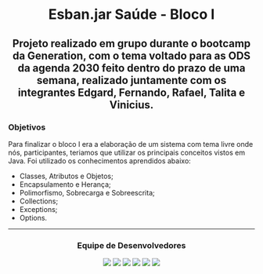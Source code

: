 <h1 align="center">Esban.jar Saúde - Bloco I</h1>

<h2 align="center"> Projeto realizado em grupo durante o bootcamp da Generation, com o tema voltado para as ODS da agenda 2030 feito dentro do prazo de uma semana, realizado juntamente com os integrantes Edgard, Fernando, Rafael, Talita e Vinicius.</h2> 

### Objetivos
Para finalizar o bloco I era a elaboração de um sistema com tema livre onde nós, participantes, teriamos que utilizar os principais conceitos vistos em Java.
Foi utilizado os conhecimentos aprendidos abaixo:
* Classes, Atributos e Objetos;
* Encapsulamento e Herança;
* Polimorfismo, Sobrecarga e Sobreescrita;
* Collections;
* Exceptions; 
* Options.

----

<div align="center">
<h3>Equipe de Desenvolvedores</h3>
<a href="https://github.com/Edgard-Maximo" target="_blank"><img src="https://img.shields.io/static/v1?label=Dev.&message=Edgard Maximo&color=007d00<COLOR>&style=flat-square<STYLE>&logo=<LOGO>"></a>
<a href="https://github.com/fernandocaruso" target="_blank"><img src="https://img.shields.io/static/v1?label=Dev.&message=Fernando Caruso&color=007d00<COLOR>&style=flat-square<STYLE>&logo=<LOGO>"></a>  
<a href="https://github.com/marianac-campos" target="_blank"><img src="https://img.shields.io/static/v1?label=Dev.&message=Mariana Campos&color=007d00<COLOR>&style=flat-square<STYLE>&logo=<LOGO>"></a>
<a href="https://github.com/Rafael702" target="_blank"><img src="https://img.shields.io/static/v1?label=Dev.&message=Rafael Almeida&color=007d00<COLOR>&style=flat-square<STYLE>&logo=<LOGO>"></a>
<a href="https://github.com/t4lu" target="_blank"><img src="https://img.shields.io/static/v1?label=Dev.&message=Talita Santos&color=007d00<COLOR>&style=flat-square<STYLE>&logo=<LOGO>"></a>
<a href="https://github.com/viniciussti" target="_blank"><img src="https://img.shields.io/static/v1?label=Dev.&message=Vinicius Teixeira&color=007d00<COLOR>&style=flat-square<STYLE>&logo=<LOGO>"></a>
</div>
